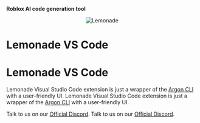 <b>Roblox AI code generation tool</b>

<div align='center'>
  <img alt='Lemonade' src='https://xbahitgsonmucoizwajb.supabase.co/storage/v1/object/public/Lupa//Banner.png'>
</div>

# Lemonade VS Code

# Lemonade VS Code

Lemonade Visual Studio Code extension is just a wrapper of the [Argon CLI](https://github.com/argon-rbx/argon) with a user-friendly UI.
Lemonade Visual Studio Code extension is just a wrapper of the [Argon CLI](https://github.com/argon-rbx/argon) with a user-friendly UI.

Talk to us on our [Official Discord](https://discord.gg/7btEPHUF4S).
Talk to us on our [Official Discord](https://discord.gg/7btEPHUF4S).
